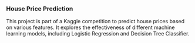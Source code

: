### House Price Prediction
This project is part of a Kaggle competition to predict house prices based on various features. It explores the effectiveness of different machine learning models, including Logistic Regression and Decision Tree Classifier.
